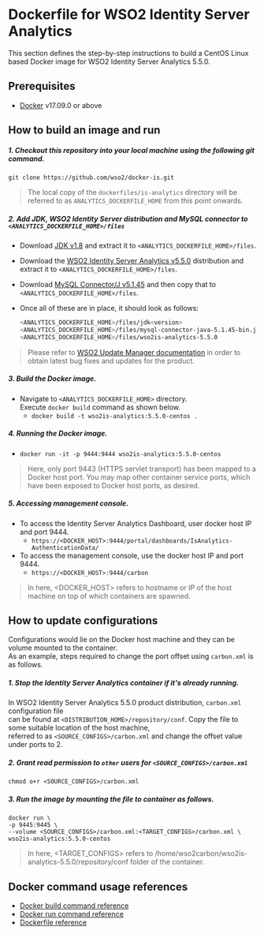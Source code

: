 # Dockerfile for WSO2 Identity Server Analytics #
This section defines the step-by-step instructions to build a CentOS Linux based Docker image for WSO2 Identity Server Analytics 5.5.0.

## Prerequisites
* [Docker](https://www.docker.com/get-docker) v17.09.0 or above

## How to build an image and run
##### 1. Checkout this repository into your local machine using the following git command.
```
git clone https://github.com/wso2/docker-is.git
```

>The local copy of the `dockerfiles/is-analytics` directory will be referred to as `ANALYTICS_DOCKERFILE_HOME` from this point onwards.

##### 2. Add JDK, WSO2 Identity Server distribution and MySQL connector to `<ANALYTICS_DOCKERFILE_HOME>/files`
- Download [JDK v1.8](http://www.oracle.com/technetwork/java/javase/downloads/jdk8-downloads-2133151.html) 
and extract it to `<ANALYTICS_DOCKERFILE_HOME>/files`.
- Download the [WSO2 Identity Server Analytics v5.5.0](https://wso2.com/identity-and-access-management/install/analytics/)
distribution and extract it to `<ANALYTICS_DOCKERFILE_HOME>/files`.
- Download [MySQL Connector/J v5.1.45](https://downloads.mysql.com/archives/c-j) and then copy that to `<ANALYTICS_DOCKERFILE_HOME>/files`.<br>
- Once all of these are in place, it should look as follows:

  ```bash
  <ANALYTICS_DOCKERFILE_HOME>/files/jdk<version>
  <ANALYTICS_DOCKERFILE_HOME>/files/mysql-connector-java-5.1.45-bin.jar
  <ANALYTICS_DOCKERFILE_HOME>/files/wso2is-analytics-5.5.0
  ```

>Please refer to [WSO2 Update Manager documentation](https://docs.wso2.com/display/WUM300/WSO2+Update+Manager)
in order to obtain latest bug fixes and updates for the product.

##### 3. Build the Docker image.
- Navigate to `<ANALYTICS_DOCKERFILE_HOME>` directory. <br>
  Execute `docker build` command as shown below.
    + `docker build -t wso2is-analytics:5.5.0-centos .`
    
##### 4. Running the Docker image.
- `docker run -it -p 9444:9444 wso2is-analytics:5.5.0-centos`
>Here, only port 9443 (HTTPS servlet transport) has been mapped to a Docker host port.
You may map other container service ports, which have been exposed to Docker host ports, as desired.

##### 5. Accessing management console.
- To access the Identity Server Analytics Dashboard, user docker host IP and port 9444.
    + `https://<DOCKER_HOST>:9444/portal/dashboards/IsAnalytics-AuthenticationData/`
- To access the management console, use the docker host IP and port 9444.
    + `https://<DOCKER_HOST>:9444/carbon`
    
>In here, <DOCKER_HOST> refers to hostname or IP of the host machine on top of which containers are spawned.


## How to update configurations
Configurations would lie on the Docker host machine and they can be volume mounted to the container. <br>
As an example, steps required to change the port offset using `carbon.xml` is as follows.

##### 1. Stop the Identity Server Analytics container if it's already running.
In WSO2 Identity Server Analytics 5.5.0 product distribution, `carbon.xml` configuration file <br>
can be found at `<DISTRIBUTION_HOME>/repository/conf`. Copy the file to some suitable location of the host machine, <br>
referred to as `<SOURCE_CONFIGS>/carbon.xml` and change the offset value under ports to 2.

##### 2. Grant read permission to `other` users for `<SOURCE_CONFIGS>/carbon.xml`
```
chmod o+r <SOURCE_CONFIGS>/carbon.xml
```

##### 3. Run the image by mounting the file to container as follows.
```
docker run \
-p 9445:9445 \
--volume <SOURCE_CONFIGS>/carbon.xml:<TARGET_CONFIGS>/carbon.xml \
wso2is-analytics:5.5.0-centos
```

>In here, <TARGET_CONFIGS> refers to /home/wso2carbon/wso2is-analytics-5.5.0/repository/conf folder of the container.


## Docker command usage references

* [Docker build command reference](https://docs.docker.com/engine/reference/commandline/build/)
* [Docker run command reference](https://docs.docker.com/engine/reference/run/)
* [Dockerfile reference](https://docs.docker.com/engine/reference/builder/)